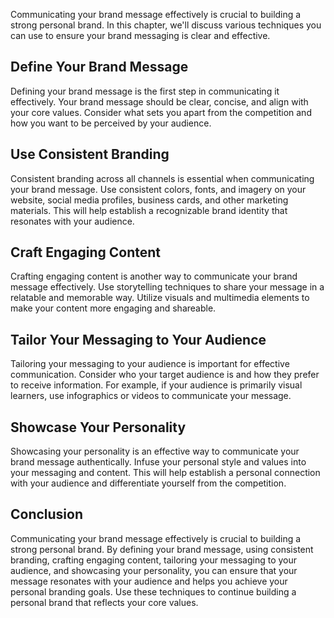 
Communicating your brand message effectively is crucial to building a strong personal brand. In this chapter, we'll discuss various techniques you can use to ensure your brand messaging is clear and effective.

Define Your Brand Message
-------------------------

Defining your brand message is the first step in communicating it effectively. Your brand message should be clear, concise, and align with your core values. Consider what sets you apart from the competition and how you want to be perceived by your audience.

Use Consistent Branding
-----------------------

Consistent branding across all channels is essential when communicating your brand message. Use consistent colors, fonts, and imagery on your website, social media profiles, business cards, and other marketing materials. This will help establish a recognizable brand identity that resonates with your audience.

Craft Engaging Content
----------------------

Crafting engaging content is another way to communicate your brand message effectively. Use storytelling techniques to share your message in a relatable and memorable way. Utilize visuals and multimedia elements to make your content more engaging and shareable.

Tailor Your Messaging to Your Audience
--------------------------------------

Tailoring your messaging to your audience is important for effective communication. Consider who your target audience is and how they prefer to receive information. For example, if your audience is primarily visual learners, use infographics or videos to communicate your message.

Showcase Your Personality
-------------------------

Showcasing your personality is an effective way to communicate your brand message authentically. Infuse your personal style and values into your messaging and content. This will help establish a personal connection with your audience and differentiate yourself from the competition.

Conclusion
----------

Communicating your brand message effectively is crucial to building a strong personal brand. By defining your brand message, using consistent branding, crafting engaging content, tailoring your messaging to your audience, and showcasing your personality, you can ensure that your message resonates with your audience and helps you achieve your personal branding goals. Use these techniques to continue building a personal brand that reflects your core values.

